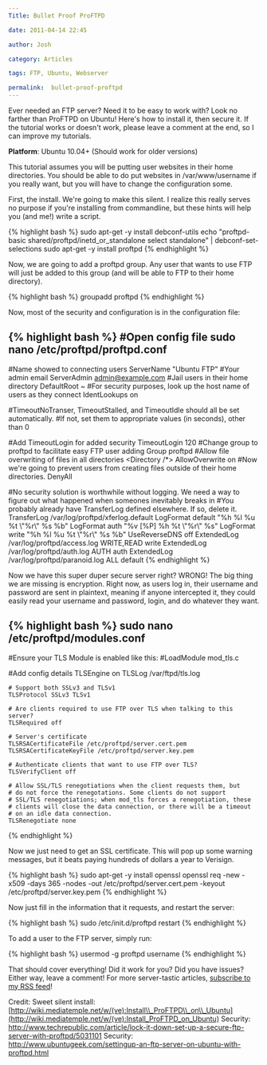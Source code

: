 ```yaml
---
Title: Bullet Proof ProFTPD

date: 2011-04-14 22:45

author: Josh

category: Articles

tags: FTP, Ubuntu, Webserver

permalink:  bullet-proof-proftpd
---
```

Ever needed an FTP server? Need it to be easy to work with? Look no
farther than ProFTPD on Ubuntu! Here's how to install it, then secure
it. If the tutorial works or doesn't work, please leave a comment at the
end, so I can improve my tutorials.

**Platform**: Ubuntu 10.04+ (Should work for older versions)

This tutorial assumes you will be putting user websites in their home
directories. You should be able to do put websites in /var/www/username
if you really want, but you will have to change the configuration some.

First, the install. We're going to make this silent. I realize this
really serves no purpose if you're installing from commandline, but
these hints will help you (and me!) write a script.

{% highlight bash %}
sudo apt-get -y install debconf-utils
echo "proftpd-basic shared/proftpd/inetd_or_standalone select standalone" \| debconf-set-selections
sudo apt-get -y install proftpd
{% endhighlight %}

Now, we are going to add a proftpd group. Any user that wants to use FTP
will just be added to this group (and will be able to FTP to their home
directory).

{% highlight bash %}
groupadd proftpd
{% endhighlight %}

Now, most of the security and configuration is in the configuration
file:

{% highlight bash %}
#Open config file
sudo nano /etc/proftpd/proftpd.conf
-----
#Name showed to connecting users
ServerName "Ubuntu FTP"
#Your admin email
ServerAdmin admin@example.com
#Jail users in their home directory
DefaultRoot ~
#For security purposes, look up the host name of users as they connect
IdentLookups on

#TimeoutNoTranser, TimeoutStalled, and TimeoutIdle should all be set automatically.
#If not, set them to appropriate values (in seconds), other than 0

#Add TimeoutLogin for added security
TimeoutLogin 120
#Change group to proftpd to facilitate easy FTP user adding
Group proftpd
#Allow file overwriting of files in all directories
<Directory /\*>
AllowOverwrite on
</Directory>
#Now we're going to prevent users from creating files outside of their home directories.
<Limit WRITE>
DenyAll
</Limit>

#No security solution is worthwhile without logging. We need a way to figure out what happened when someones inevitably breaks in
#You probably already have TransferLog defined elsewhere. If so, delete it.
TransferLog /var/log/proftpd/xferlog.default
LogFormat default "%h %l %u %t \\"%r\\" %s %b"
LogFormat auth "%v [%P] %h %t \\"%r\\" %s"
LogFormat write "%h %l %u %t \\"%r\\" %s %b"
UseReverseDNS off
ExtendedLog /var/log/proftpd/access.log WRITE,READ write
ExtendedLog /var/log/proftpd/auth.log AUTH auth
ExtendedLog /var/log/proftpd/paranoid.log ALL default
{% endhighlight %}

Now we have this super duper secure server right? WRONG! The big thing
we are missing is encryption. Right now, as users log in, their username
and password are sent in plaintext, meaning if anyone intercepted it,
they could easily read your username and password, login, and do
whatever they want.

{% highlight bash %}
sudo nano /etc/proftpd/modules.conf
-----
#Ensure your TLS Module is enabled like this:
#LoadModule mod_tls.c

#Add config details
<IfModule mod_tls.c>
    TLSEngine on
    TLSLog /var/ftpd/tls.log

    # Support both SSLv3 and TLSv1
    TLSProtocol SSLv3 TLSv1

    # Are clients required to use FTP over TLS when talking to this server?
    TLSRequired off

    # Server's certificate
    TLSRSACertificateFile /etc/proftpd/server.cert.pem
    TLSRSACertificateKeyFile /etc/proftpd/server.key.pem

    # Authenticate clients that want to use FTP over TLS?
    TLSVerifyClient off

    # Allow SSL/TLS renegotiations when the client requests them, but
    # do not force the renegotations. Some clients do not support
    # SSL/TLS renegotiations; when mod_tls forces a renegotiation, these
    # clients will close the data connection, or there will be a timeout
    # on an idle data connection.
    TLSRenegotiate none

</IfModule>
{% endhighlight %}

Now we just need to get an SSL certificate. This will pop up some
warning messages, but it beats paying hundreds of dollars a year to
Verisign.

{% highlight bash %}
sudo apt-get -y install openssl
openssl req -new -x509 -days 365 -nodes -out /etc/proftpd/server.cert.pem -keyout /etc/proftpd/server.key.pem
{% endhighlight %}

Now just fill in the information that it requests, and restart the
server:

{% highlight bash %}
sudo /etc/init.d/proftpd restart
{% endhighlight %}

To add a user to the FTP server, simply run:

{% highlight bash %}
usermod -g proftpd username
{% endhighlight %}

That should cover everything! Did it work for you? Did you have issues?
Either way, leave a comment! For more server-tastic articles, [subscribe
to my RSS feed](http://servercobra.com/feed)!

Credit: Sweet silent install:
[http://wiki.mediatemple.net/w/(ve):Install\\_ProFTPD\\_on\\_Ubuntu](http://wiki.mediatemple.net/w/(ve):Install_ProFTPD_on_Ubuntu)
Security:
<http://www.techrepublic.com/article/lock-it-down-set-up-a-secure-ftp-server-with-proftpd/5031101>
Security:
<http://www.ubuntugeek.com/settingup-an-ftp-server-on-ubuntu-with-proftpd.html>
